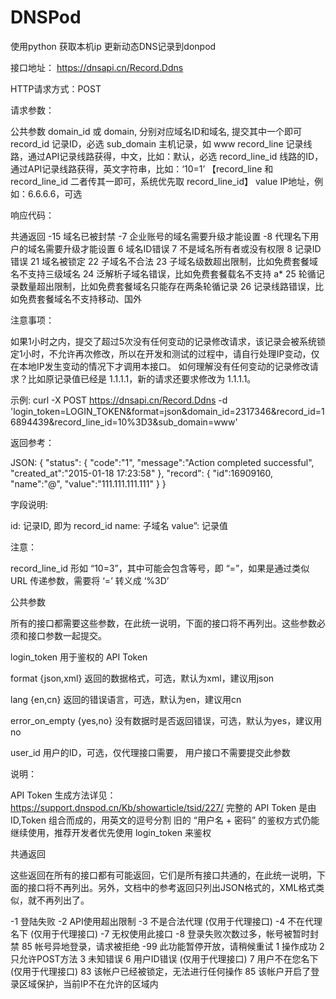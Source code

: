# DNSPod
使用python 获取本机ip 更新动态DNS记录到donpod

接口地址： https://dnsapi.cn/Record.Ddns

HTTP请求方式：POST

请求参数：

公共参数
domain_id 或 domain, 分别对应域名ID和域名, 提交其中一个即可
record_id 记录ID，必选
sub_domain 主机记录，如 www
record_line 记录线路，通过API记录线路获得，中文，比如：默认，必选
record_line_id 线路的ID，通过API记录线路获得，英文字符串，比如：‘10=1’ 【record_line 和 record_line_id 二者传其一即可，系统优先取 record_line_id】
value IP地址，例如：6.6.6.6，可选

响应代码：

共通返回
-15 域名已被封禁
-7 企业账号的域名需要升级才能设置
-8 代理名下用户的域名需要升级才能设置
6 域名ID错误
7 不是域名所有者或没有权限
8 记录ID错误
21 域名被锁定
22 子域名不合法
23 子域名级数超出限制，比如免费套餐域名不支持三级域名
24 泛解析子域名错误，比如免费套餐载名不支持 a*
25 轮循记录数量超出限制，比如免费套餐域名只能存在两条轮循记录
26 记录线路错误，比如免费套餐域名不支持移动、国外

注意事项：

如果1小时之内，提交了超过5次没有任何变动的记录修改请求，该记录会被系统锁定1小时，不允许再次修改，所以在开发和测试的过程中，请自行处理IP变动，仅在本地IP发生变动的情况下才调用本接口。
如何理解没有任何变动的记录修改请求？比如原记录值已经是 1.1.1.1，新的请求还要求修改为 1.1.1.1。

示例:
curl -X POST https://dnsapi.cn/Record.Ddns -d 'login_token=LOGIN_TOKEN&format=json&domain_id=2317346&record_id=16894439&record_line_id=10%3D3&sub_domain=www'

返回参考：

JSON:
{
    "status": {
        "code":"1",
        "message":"Action completed successful",
        "created_at":"2015-01-18 17:23:58"
    },
    "record": {
        "id":16909160,
        "name":"@",
        "value":"111.111.111.111"
    }
}

字段说明:

id: 记录ID, 即为 record_id
name: 子域名
value”: 记录值

注意：

record_line_id 形如 “10=3”，其中可能会包含等号，即 “=”，如果是通过类似 URL 传递参数，需要将 ‘=’ 转义成 ‘%3D’


公共参数

所有的接口都需要这些参数，在此统一说明，下面的接口将不再列出。这些参数必须和接口参数一起提交。

login_token 用于鉴权的 API Token

format {json,xml} 返回的数据格式，可选，默认为xml，建议用json

lang {en,cn} 返回的错误语言，可选，默认为en，建议用cn

error_on_empty {yes,no} 没有数据时是否返回错误，可选，默认为yes，建议用no

user_id 用户的ID，可选，仅代理接口需要， 用户接口不需要提交此参数

说明：

API Token 生成方法详见：https://support.dnspod.cn/Kb/showarticle/tsid/227/  完整的 API Token 是由 ID,Token 组合而成的，用英文的逗号分割
旧的 “用户名 + 密码” 的鉴权方式仍能继续使用，推荐开发者优先使用 login_token 来鉴权


共通返回

这些返回在所有的接口都有可能返回，它们是所有接口共通的，在此统一说明，下面的接口将不再列出。另外，文档中的参考返回只列出JSON格式的，XML格式类似，就不再列出了。

-1 登陆失败
-2 API使用超出限制
-3 不是合法代理 (仅用于代理接口)
-4 不在代理名下 (仅用于代理接口)
-7 无权使用此接口
-8 登录失败次数过多，帐号被暂时封禁
85 帐号异地登录，请求被拒绝
-99 此功能暂停开放，请稍候重试
1 操作成功
2 只允许POST方法
3 未知错误
6 用户ID错误 (仅用于代理接口)
7 用户不在您名下 (仅用于代理接口)
83 该帐户已经被锁定，无法进行任何操作
85 该帐户开启了登录区域保护，当前IP不在允许的区域内
